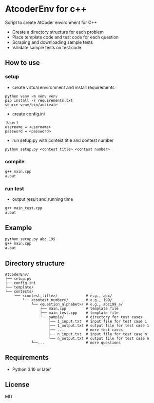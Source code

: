 # AtcoderEnv for c++
Script to create AtCoder environment for C++
- Create a directory structure for each problem
- Place template code and test code for each question
- Scraping and downloading sample tests
- Validate sample tests on test code

## How to use
### setup
- create virtual environment and install requirements
```
python venv -m venv venv
pip install -r requirements.txt
source venv/bin/activate
```

- create config.ini
```
[User]
username = <username>
password = <password>
```

- run setup.py with contest title and contest number
```
python setup.py <contest title> <contest number>
```

### compile
```sh
g++ main.cpp
a.out
```

### run test
- output result and running time
```sh
g++ main_test.cpp
a.out
```

## Example
```sh
python setup.py abc 199
g++ main.cpp
a.out
```

## Directory structure
```
AtCoderEnv/
├── setup.py
├── config.ini
└── template/
└── contests/
    └── <contest_title>/             # e.g., abc/
        └── <contest_number>/        # e.g., 199/
            └── <question_alphabet>/ # e.g., abc199_a/
                ├── main.cpp         # template file
                ├── main_test.cpp    # template file
                └── sample/          # directory for test cases
                    ├── 1_input.txt  # input file for test case 1
                    ├── 1_output.txt # output file for test case 1
                    ├── ...          # more test cases
                    ├── n_input.txt  # input file for test case n
                    └── n_output.txt # output file for test case n
            └──...                   # more questions
```

## Requirements
- Python 3.10 or later

## License
MIT
